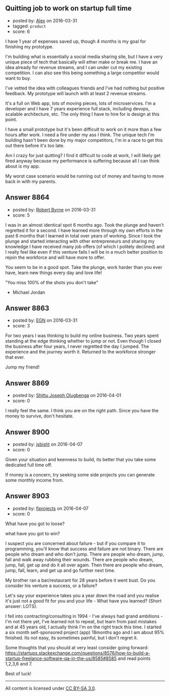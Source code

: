 ## Quitting job to work on startup full time

- posted by: [Alex](https://stackexchange.com/users/8154948/alex) on 2016-03-31
- tagged: `product`
- score: 6

I have 1 year of expenses saved up, though 4 months is my goal for finishing my prototype.

I'm building what is essentially a social media sharing site, but I have a very unique piece of tech that basically will ether make or break me. I have an idea already for revenue streams, and I can under cut my existing competition. I can also see this being something a large competitor would want to buy.

I've vetted the idea with colleagues friends and I've had nothing but positive feedback. My prototype will launch with at least 2 revenue streams.

It's a full on Web app, lots of moving pieces, lots of microservices. I'm a developer and I have 7 years experience full stack, including devops, scalable architecture, etc. The only thing I have to hire for is design at this point.

I have a small prototype but it's been difficult to work on it more than a few hours after work. I need a fire under my ass I think. The unique tech I'm building hasn't been done by my major competitors, I'm in a race to get this out there before it's too late.

Am I crazy for just quitting? I find it difficult to code at work, I will likely get fired anyway because my performance is suffering because all I can think about is my app.

My worst case scenario would be running out of money and having to move back in with my parents.


## Answer 8864

- posted by: [Robert Byrne](https://stackexchange.com/users/5232876/robert-byrne) on 2016-03-31
- score: 5

I was in an almost identical spot 6 months ago. Took the plunge and haven't regretted it for a second. I have learned more through my own efforts in the past 6 months that I learned in total over years of working. Since I took the plunge and started interacting with other entrepreneurs and sharing my knowledge I have received many job offers (of which I politely declined) and I really feel like even if this venture fails I will be in a much better position to rejoin the workforce and will have more to offer.

You seem to be in a good spot. Take the plunge, work harder than you ever have, learn new things every day and love life!

"You miss 100% of the shots you don't take"
- Michael Jordan


## Answer 8863

- posted by: [EGN](https://stackexchange.com/users/1280068/egn) on 2016-03-31
- score: 3

For two years I was thinking to build my online business. Two years spent standing at the edge thinking whether to jump or not. Even though I closed the business after four years, I never regretted the day I jumped. The experience and the journey worth it. Returned to the workforce stronger that ever.

Jump my friend!


## Answer 8869

- posted by: [Shittu Joseph Olugbenga](https://stackexchange.com/users/983909/shittu-joseph-olugbenga) on 2016-04-01
- score: 0

I really feel the same. I think you are on the right path. Since you have the money to survive, don't hesitate.


## Answer 8900

- posted by: [jsbisht](https://stackexchange.com/users/238317/jsbisht) on 2016-04-07
- score: 0

Given your situation and keenness to build, its better that you take some dedicated full time off. 

If money is a concern, try seeking some side projects you can generate some monthly income from.




## Answer 8903

- posted by: [fiprojects](https://stackexchange.com/users/5370155/fiprojects) on 2016-04-07
- score: 0

What have you got to loose?

what have you got to win?

I suspect you are concerned about failure - but if you compare it to programming, you'll know that success and failure are not binary.  There are people who dream and who don't jump. There are people who dream, jump, fall and walk away rubbing their wounds. There are people who dream, jump, fall, get up and do it all over again.  Then there are people who dream, jump, fall, learn, and get up and go further next time.

My brother ran a bar/restaurant for 28 years before it went bust. Do you consider his venture a success, or a failure?

Let's say your experience takes you a year down the road and you realise it's just not a good fit for you and your life - What have you learned? (Short answer: LOTS).

I fell into contracting/consulting in 1994 - I've always had grand ambitions - I'm not there yet, I've learned not to repeat, but learn from past mistakes and at 45 years old, I actually think I'm on the right track this time. I started a six month self-sponsored project (app) 18months ago and I am about 95% finished. Its not easy, its sometimes painful, but I don't regret it. 

Some thoughts that you should at very least consider going forward:
https://startups.stackexchange.com/questions/8576/how-to-build-a-startup-freelance-software-qa-in-the-us/8585#8585 and read points 1,2,3,6 and 7.

Best of luck!



---

All content is licensed under [CC BY-SA 3.0](https://creativecommons.org/licenses/by-sa/3.0/).
